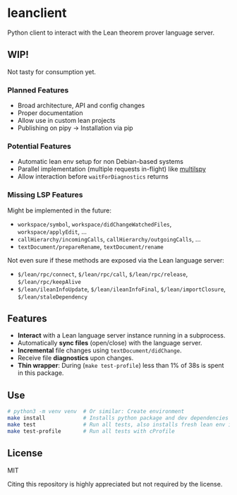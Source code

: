 # leanclient

Python client to interact with the Lean theorem prover language server.

## WIP!

Not tasty for consumption yet.

### Planned Features

- Broad architecture, API and config changes
- Proper documentation
- Allow use in custom lean projects
- Publishing on pipy -> Installation via pip

### Potential Features

- Automatic lean env setup for non Debian-based systems
- Parallel implementation (multiple requests in-flight) like [multilspy](https://github.com/microsoft/multilspy/)
- Allow interaction before `waitForDiagnostics` returns

### Missing LSP Features

Might be implemented in the future:
- `workspace/symbol`, `workspace/didChangeWatchedFiles`, `workspace/applyEdit`, ...
- `callHierarchy/incomingCalls`, `callHierarchy/outgoingCalls`, ...
- `textDocument/prepareRename`, `textDocument/rename`

Not even sure if these methods are exposed via the Lean language server:
- `$/lean/rpc/connect`, `$/lean/rpc/call`, `$/lean/rpc/release`, `$/lean/rpc/keepAlive`
- `$/lean/ileanInfoUpdate`, `$/lean/ileanInfoFinal`, `$/lean/importClosure`, `$/lean/staleDependency`

## Features

- **Interact** with a Lean language server instance running in a subprocess.
- Automatically **sync files** (open/close) with the language server.
- **Incremental** file changes using `textDocument/didChange`.
- Receive file **diagnostics** upon changes.
- **Thin wrapper**: During (`make test-profile`) less than 1% of 38s is spent in this package.

## Use

```bash
# python3 -m venv venv  # Or similar: Create environment
make install            # Installs python package and dev dependencies
make test               # Run all tests, also installs fresh lean env if not found
make test-profile       # Run all tests with cProfile
```

## License

MIT

Citing this repository is highly appreciated but not required by the license.